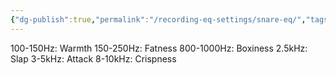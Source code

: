 ```yaml
---
{"dg-publish":true,"permalink":"/recording-eq-settings/snare-eq/","tags":["Keep/Label/Mixing","Keep/Label/Drums"]}
---
```




100-150Hz: Warmth
150-250Hz: Fatness
800-1000Hz: Boxiness
2.5kHz: Slap
3-5kHz: Attack
8-10kHz: Crispness